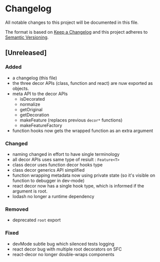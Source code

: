 # Changelog
All notable changes to this project will be documented in this file.

The format is based on [Keep a Changelog](http://keepachangelog.com/en/1.0.0/)
and this project adheres to [Semantic Versioning](http://semver.org/spec/v2.0.0.html).

## [Unreleased]

### Added
- a changelog (this file)
- the three decor APIs (class, function and react) are nuw exported as objects.
- meta API to the decor APIs
   - isDecorated
   - normalize
   - getOriginal
   - getDecoration
   - makeFeature (replaces previous `decor*` functions)
   - makeFeatureFactory
- function hooks now gets the wrapped function as an extra argument 

### Changed
- naming changed in effort to have single terminology
- all decor APIs uses same type of resiult : `Feature<T>`
- class decor uses function decor hooks type
- class decor generics API simplified
- function wrapping metadata now using private state (so it's visible on function to debugger in dev-mode)
- react decor now has a single hook type, which is informed if the argument is root.
- lodash no longer a runtime dependency

### Removed
- deprecated `root` export

### Fixed
- devMode subtle bug which silenced tests logging
- react decor bug with multiple root decorators on SFC
- react-decor no longer double-wraps components
